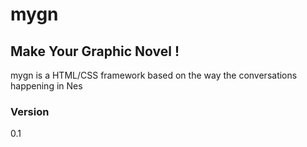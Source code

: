 # mygn

## Make Your Graphic Novel !

mygn is a HTML/CSS framework based on the way the conversations happening in Nes

### Version
0.1